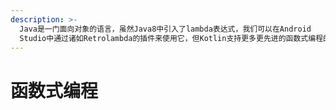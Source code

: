 ```yaml
---
description: >-
  Java是一门面向对象的语言，虽然Java8中引入了lambda表达式，我们可以在Android
  Studio中通过诸如Retrolambda的插件来使用它，但Kotlin支持更多更先进的函数式编程的特性。本章将介绍Kotlin中有关函数式编程的特性。
---
```


# 函数式编程

